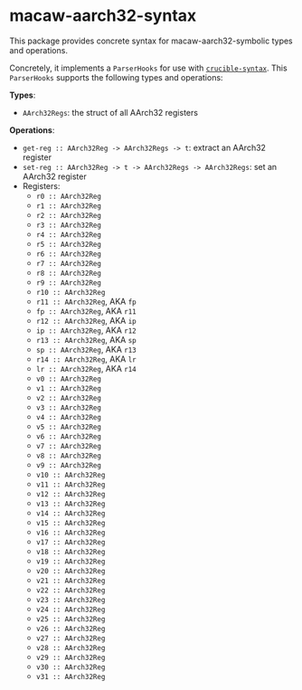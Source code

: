 # macaw-aarch32-syntax

This package provides concrete syntax for macaw-aarch32-symbolic types and
operations.

Concretely, it implements a `ParserHooks` for use with [`crucible-syntax`][syn].
This `ParserHooks` supports the following types and operations:

**Types**:

- `AArch32Regs`: the struct of all AArch32 registers

**Operations**:

- `get-reg :: AArch32Reg -> AArch32Regs -> t`: extract an AArch32 register
- `set-reg :: AArch32Reg -> t -> AArch32Regs -> AArch32Regs`: set an AArch32 register
- Registers:
  - `r0 :: AArch32Reg`
  - `r1 :: AArch32Reg`
  - `r2 :: AArch32Reg`
  - `r3 :: AArch32Reg`
  - `r4 :: AArch32Reg`
  - `r5 :: AArch32Reg`
  - `r6 :: AArch32Reg`
  - `r7 :: AArch32Reg`
  - `r8 :: AArch32Reg`
  - `r9 :: AArch32Reg`
  - `r10 :: AArch32Reg`
  - `r11 :: AArch32Reg`, AKA `fp`
  - `fp :: AArch32Reg`, AKA `r11`
  - `r12 :: AArch32Reg`, AKA `ip`
  - `ip :: AArch32Reg`, AKA `r12`
  - `r13 :: AArch32Reg`, AKA `sp`
  - `sp :: AArch32Reg`, AKA `r13`
  - `r14 :: AArch32Reg`, AKA `lr`
  - `lr :: AArch32Reg`, AKA `r14`
  - `v0 :: AArch32Reg`
  - `v1 :: AArch32Reg`
  - `v2 :: AArch32Reg`
  - `v3 :: AArch32Reg`
  - `v4 :: AArch32Reg`
  - `v5 :: AArch32Reg`
  - `v6 :: AArch32Reg`
  - `v7 :: AArch32Reg`
  - `v8 :: AArch32Reg`
  - `v9 :: AArch32Reg`
  - `v10 :: AArch32Reg`
  - `v11 :: AArch32Reg`
  - `v12 :: AArch32Reg`
  - `v13 :: AArch32Reg`
  - `v14 :: AArch32Reg`
  - `v15 :: AArch32Reg`
  - `v16 :: AArch32Reg`
  - `v17 :: AArch32Reg`
  - `v18 :: AArch32Reg`
  - `v19 :: AArch32Reg`
  - `v20 :: AArch32Reg`
  - `v21 :: AArch32Reg`
  - `v22 :: AArch32Reg`
  - `v23 :: AArch32Reg`
  - `v24 :: AArch32Reg`
  - `v25 :: AArch32Reg`
  - `v26 :: AArch32Reg`
  - `v27 :: AArch32Reg`
  - `v28 :: AArch32Reg`
  - `v29 :: AArch32Reg`
  - `v30 :: AArch32Reg`
  - `v31 :: AArch32Reg`

[syn]: https://github.com/GaloisInc/crucible/tree/master/crucible-syntax
